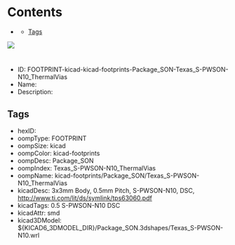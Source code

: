



Contents
========

* [](#)
	* [Tags](#tags)
  
![][im]
# 

- ID: FOOTPRINT-kicad-kicad-footprints-Package_SON-Texas_S-PWSON-N10_ThermalVias
- Name: 
- Description: 

## Tags

- hexID: 
- oompType: FOOTPRINT
- oompSize: kicad
- oompColor: kicad-footprints
- oompDesc: Package_SON
- oompIndex: Texas_S-PWSON-N10_ThermalVias
- oompName: kicad-footprints/Package_SON/Texas_S-PWSON-N10_ThermalVias
- kicadDesc: 3x3mm Body, 0.5mm Pitch, S-PWSON-N10, DSC, http://www.ti.com/lit/ds/symlink/tps63060.pdf
- kicadTags: 0.5 S-PWSON-N10 DSC
- kicadAttr: smd
- kicad3DModel: ${KICAD6_3DMODEL_DIR}/Package_SON.3dshapes/Texas_S-PWSON-N10.wrl



[im]: image.png
